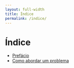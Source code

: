 ```yaml
---
layout: full-width
title: Índice
permalink: /indice/
---
```


# Índice

- [Prefácio](/book/prefacio)
- [Como abordar um problema](/book/como-abordar-um-problema)
